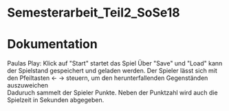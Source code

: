 # Semesterarbeit_Teil2_SoSe18
# Dokumentation

Paulas Play:
Klick auf "Start" startet das Spiel
Über "Save" und "Load" kann der Spielstand gespeichert und geladen werden.
Der Spieler lässt sich mit den Pfeiltasten ← → steuern, um den herunterfallenden Gegenständen auszuweichen  
Daduruch sammelt der Spieler Punkte. Neben der Punktzahl wird auch die Spielzeit in Sekunden abgegeben.



